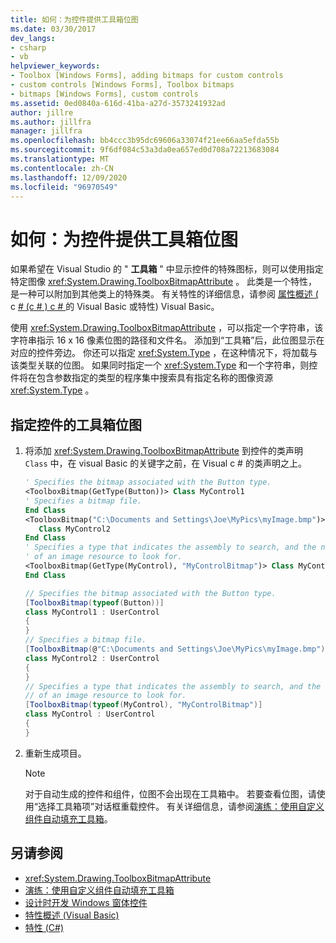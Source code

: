 ```yaml
---
title: 如何：为控件提供工具箱位图
ms.date: 03/30/2017
dev_langs:
- csharp
- vb
helpviewer_keywords:
- Toolbox [Windows Forms], adding bitmaps for custom controls
- custom controls [Windows Forms], Toolbox bitmaps
- bitmaps [Windows Forms], custom controls
ms.assetid: 0ed0840a-616d-41ba-a27d-3573241932ad
author: jillre
ms.author: jillfra
manager: jillfra
ms.openlocfilehash: bb4ccc3b95dc69606a33074f21ee66aa5efda55b
ms.sourcegitcommit: 9f6df084c53a3da0ea657ed0d708a72213683084
ms.translationtype: MT
ms.contentlocale: zh-CN
ms.lasthandoff: 12/09/2020
ms.locfileid: "96970549"
---
```

# <a name="how-to-provide-a-toolbox-bitmap-for-a-control"></a>如何：为控件提供工具箱位图

如果希望在 Visual Studio 的 " **工具箱** " 中显示控件的特殊图标，则可以使用指定特定图像 <xref:System.Drawing.ToolboxBitmapAttribute> 。 此类是一个特性，是一种可以附加到其他类上的特殊类。 有关特性的详细信息，请参阅 [属性概述 (](/dotnet/visual-basic/programming-guide/concepts/attributes/index) c [# (c # ) c # ](/dotnet/csharp/programming-guide/concepts/attributes/index) 的 Visual Basic 或特性) Visual Basic。

使用 <xref:System.Drawing.ToolboxBitmapAttribute> ，可以指定一个字符串，该字符串指示 16 x 16 像素位图的路径和文件名。 添加到“工具箱”后，此位图显示在对应的控件旁边。 你还可以指定 <xref:System.Type> ，在这种情况下，将加载与该类型关联的位图。 如果同时指定一个 <xref:System.Type> 和一个字符串，则控件将在包含参数指定的类型的程序集中搜索具有指定名称的图像资源 <xref:System.Type> 。

## <a name="to-specify-a-toolbox-bitmap-for-your-control"></a>指定控件的工具箱位图

1. 将添加 <xref:System.Drawing.ToolboxBitmapAttribute> 到控件的类声明 `Class` 中，在 visual Basic 的关键字之前，在 Visual c # 的类声明之上。

    ```vb
    ' Specifies the bitmap associated with the Button type.
    <ToolboxBitmap(GetType(Button))> Class MyControl1
    ' Specifies a bitmap file.
    End Class
    <ToolboxBitmap("C:\Documents and Settings\Joe\MyPics\myImage.bmp")> _
       Class MyControl2
    End Class
    ' Specifies a type that indicates the assembly to search, and the name
    ' of an image resource to look for.
    <ToolboxBitmap(GetType(MyControl), "MyControlBitmap")> Class MyControl
    End Class
    ```

    ```csharp
    // Specifies the bitmap associated with the Button type.
    [ToolboxBitmap(typeof(Button))]
    class MyControl1 : UserControl
    {
    }
    // Specifies a bitmap file.
    [ToolboxBitmap(@"C:\Documents and Settings\Joe\MyPics\myImage.bmp")]
    class MyControl2 : UserControl
    {
    }
    // Specifies a type that indicates the assembly to search, and the name
    // of an image resource to look for.
    [ToolboxBitmap(typeof(MyControl), "MyControlBitmap")]
    class MyControl : UserControl
    {
    }
    ```

2. 重新生成项目。

    > [!NOTE]
    > 对于自动生成的控件和组件，位图不会出现在工具箱中。 若要查看位图，请使用“选择工具箱项”对话框重载控件。 有关详细信息，请参阅[演练：使用自定义组件自动填充工具箱](walkthrough-automatically-populating-the-toolbox-with-custom-components.md)。

## <a name="see-also"></a>另请参阅

- <xref:System.Drawing.ToolboxBitmapAttribute>
- [演练：使用自定义组件自动填充工具箱](walkthrough-automatically-populating-the-toolbox-with-custom-components.md)
- [设计时开发 Windows 窗体控件](developing-windows-forms-controls-at-design-time.md)
- [特性概述 (Visual Basic)](/dotnet/visual-basic/programming-guide/concepts/attributes/index)
- [特性 (C#)](/dotnet/csharp/programming-guide/concepts/attributes/index)
